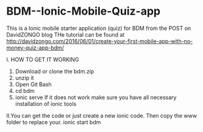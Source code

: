 # BDM--Ionic-Mobile-Quiz-app
This is a Ionic mobile starter application (quiz) for BDM from the POST on DavidZONGO blog
THe tutorial can be found at 
http://davidzongo.com/2016/06/01/create-your-first-mobile-app-with-no-money-quiz-app-bdm/

I. HOW TO GET IT WORKING
1. Download or clone the bdm.zip
2. unzip it
3. Open Git Bash 
4. cd bdm
5. ionic serve
If it does not work make sure you have all necessary installation of ionic tools

II.You can get the code or just create a new ionic code. Then copy the www folder to replace your.
    ionic start bdm 

